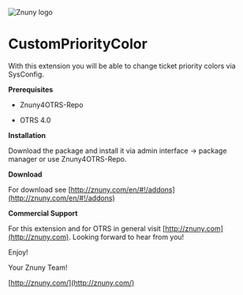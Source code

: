 ![Znuny logo](http://znuny.com/assets/logo_small.png)

CustomPriorityColor
=================
With this extension you will be able to change ticket priority colors via SysConfig.

**Prerequisites**

- Znuny4OTRS-Repo

- OTRS 4.0

**Installation**

Download the package and install it via admin interface -> package manager or use Znuny4OTRS-Repo.

**Download**

For download see [http://znuny.com/en/#!/addons](http://znuny.com/en/#!/addons)

**Commercial Support**

For this extension and for OTRS in general visit [http://znuny.com](http://znuny.com). Looking forward to hear from you!

Enjoy!

 Your Znuny Team!

 [http://znuny.com/](http://znuny.com/)